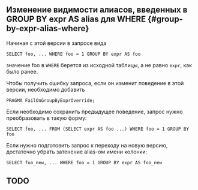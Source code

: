 ## Изменение видимости алиасов, введенных в GROUP BY expr AS alias для WHERE {#group-by-expr-alias-where}

Начиная с этой версии в запросе вида

```yql
SELECT foo, ... WHERE foo = 1 GROUP BY expr AS foo
```

значение foo в `WHERE` берется из исходной таблицы, а не равно `expr`, как было ранее.

Чтобы получить ошибку запроса, если он изменит поведение в этой версии, необходимо добавить

```yql
PRAGMA FailOnGroupByExprOverride;
```

Если необходимо сохранить предыдущее поведение, запрос нужно преобразовать в такую форму:

```yql
SELECT foo, ... FROM (SELECT expr AS foo ...) WHERE foo = 1 GROUP BY foo
```

Если нужно подготовить запрос к переходу на новую версию, достаточно убрать затенение alias-ом имени колонки:

```yql
SELECT foo_new, ... WHERE foo = 1 GROUP BY expr AS foo_new
```

## TODO
